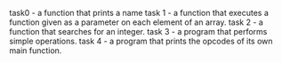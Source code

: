 task0  - a function that prints a name
task 1 - a function that executes a function given as a parameter on each element of an array.
task 2 - a function that searches for an integer.
task 3 - a program that performs simple operations.
task 4 -  a program that prints the opcodes of its own main function.
